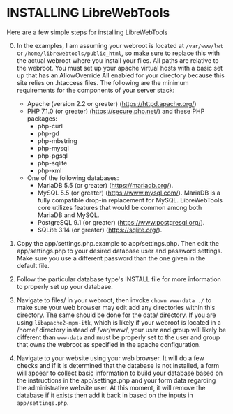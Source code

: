 # INSTALLING LibreWebTools

Here are a few simple steps for installing LibreWebTools

 0. In the examples, I am assuming your webroot is located at `/var/www/lwt` or
    `/home/librewebtools/public_html`, so make sure to replace this with the
    actual webroot where you install your files. All paths are relative to the
    webroot. You must set up your apache virtual hosts with a basic set up that
    has an AllowOverride All enabled for your directory because this site
    relies on .htaccess files. The following are the minimum requirements for
    the components of your server stack:

    - Apache (version 2.2 or greater) (https://httpd.apache.org/)
    - PHP 7.1.0 (or greater) (https://secure.php.net/) and these PHP packages:
      - php-curl
      - php-gd
      - php-mbstring
      - php-mysql
      - php-pgsql
      - php-sqlite
      - php-xml
    - One of the following databases:
      - MariaDB 5.5 (or greater) (https://mariadb.org/).
      - MySQL 5.5 (or greater) (https://www.mysql.com/). MariaDB is a fully
        compatible drop-in replacement for MySQL. LibreWebTools core utilizes
        features that would be common among both MariaDB and MySQL.
      - PostgreSQL 9.1 (or greater) (https://www.postgresql.org/).
      - SQLite 3.14 (or greater) (https://sqlite.org/).
 
 1. Copy the app/settings.php.example to app/settings.php. Then edit the 
    app/settings.php to your desired database user and password settings. Make 
    sure you use a different password than the one given in the default file.

 2. Follow the particular database type's INSTALL file for more information to
    properly set up your database.

 3. Navigate to files/ in your webroot, then invoke `chown www-data ./` to make
    sure your web browser may edit add any directories within this directory.
    The same should be done for the data/ directory. If you are using
    `libapache2-mpm-itk`, which is likely if your webroot is located in a /home/
    directory instead of /var/www/, your user and group will likely be different
    than `www-data` and must be properly set to the user and group that owns the
    webroot as specified in the apache configuration.

 4. Navigate to your website using your web browser. It will do a few checks and
    if it is determined that the database is not installed, a form will appear
    to collect basic information to build your database based on the 
    instructions in the app/settings.php and your form data regarding the 
    administrative website user. At this moment, it will remove the database
    if it exists then add it back in based on the inputs in `app/settings.php`.

